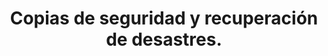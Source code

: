---
title: Copias de seguridad y recuperación de desastres.
description: Manual de Organización de Centros de Cómputo
---
